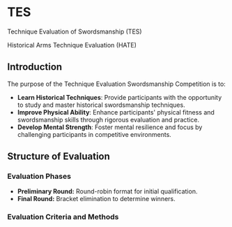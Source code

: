 # TES
Technique Evaluation of Swordsmanship (TES) 

Historical Arms Technique Evaluation (HATE) 

## Introduction
The purpose of the Technique Evaluation Swordsmanship Competition is to:

- **Learn Historical Techniques**: Provide participants with the opportunity to study and master historical swordsmanship techniques.
- **Improve Physical Ability**: Enhance participants' physical fitness and swordsmanship skills through rigorous evaluation and practice.
- **Develop Mental Strength**: Foster mental resilience and focus by challenging participants in competitive environments.

## Structure of Evaluation
### Evaluation Phases
- **Preliminary Round:** Round-robin format for initial qualification.
- **Final Round:** Bracket elimination to determine winners.
  
### Evaluation Criteria and Methods

